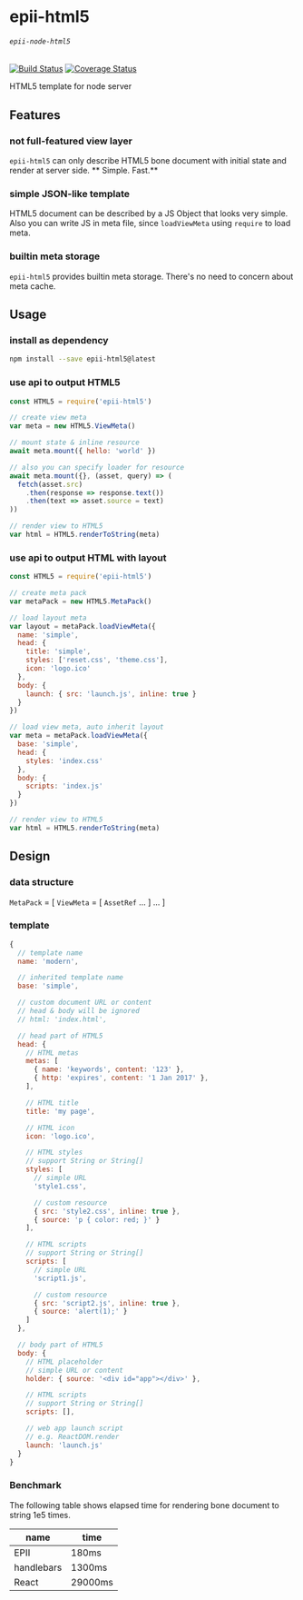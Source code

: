 # epii-html5
###### `epii-node-html5`

[![Build Status](https://travis-ci.org/epii-io/epii-node-html5.svg?branch=master)](https://travis-ci.org/epii-io/epii-node-html5)
[![Coverage Status](https://coveralls.io/repos/github/epii-io/epii-node-html5/badge.svg?branch=master)](https://coveralls.io/github/epii-io/epii-node-html5?branch=master)

HTML5 template for node server

## Features

### not full-featured view layer

`epii-html5` can only describe HTML5 bone document with initial state and render at server side.
** Simple. Fast.**

### simple JSON-like template

HTML5 document can be described by a JS Object that looks very simple.
Also you can write JS in meta file, since `loadViewMeta` using `require` to load meta.

### builtin meta storage

`epii-html5` provides builtin meta storage. There's no need to concern about meta cache.

## Usage

### install as dependency
```sh
npm install --save epii-html5@latest
```

### use api to output HTML5
```js
const HTML5 = require('epii-html5')

// create view meta
var meta = new HTML5.ViewMeta()

// mount state & inline resource
await meta.mount({ hello: 'world' })

// also you can specify loader for resource
await meta.mount({}, (asset, query) => (
  fetch(asset.src)
    .then(response => response.text())
    .then(text => asset.source = text)
))

// render view to HTML5
var html = HTML5.renderToString(meta)
```

### use api to output HTML with layout
```js
const HTML5 = require('epii-html5')

// create meta pack
var metaPack = new HTML5.MetaPack()

// load layout meta
var layout = metaPack.loadViewMeta({
  name: 'simple',
  head: {
    title: 'simple',
    styles: ['reset.css', 'theme.css'],
    icon: 'logo.ico'
  },
  body: {
    launch: { src: 'launch.js', inline: true }
  }
})

// load view meta, auto inherit layout
var meta = metaPack.loadViewMeta({
  base: 'simple',
  head: {
    styles: 'index.css'
  },
  body: {
    scripts: 'index.js'
  }
})

// render view to HTML5
var html = HTML5.renderToString(meta)
```

## Design

### data structure

`MetaPack` = [ `ViewMeta` = [ `AssetRef` ... ] ... ]

### template

```js
{
  // template name
  name: 'modern',

  // inherited template name
  base: 'simple',

  // custom document URL or content
  // head & body will be ignored
  // html: 'index.html',

  // head part of HTML5
  head: {
    // HTML metas
    metas: [
      { name: 'keywords', content: '123' },
      { http: 'expires', content: '1 Jan 2017' },
    ],

    // HTML title
    title: 'my page',

    // HTML icon
    icon: 'logo.ico',

    // HTML styles
    // support String or String[]
    styles: [
      // simple URL
      'style1.css',

      // custom resource
      { src: 'style2.css', inline: true },
      { source: 'p { color: red; }' }
    ],

    // HTML scripts
    // support String or String[]
    scripts: [
      // simple URL
      'script1.js',

      // custom resource
      { src: 'script2.js', inline: true },
      { source: 'alert(1);' }
    ]
  },

  // body part of HTML5
  body: {
    // HTML placeholder
    // simple URL or content
    holder: { source: '<div id="app"></div>' },

    // HTML scripts
    // support String or String[]
    scripts: [],

    // web app launch script
    // e.g. ReactDOM.render
    launch: 'launch.js'
  }
}
```

### Benchmark

The following table shows elapsed time for rendering bone document to string 1e5 times.

|name|time|
|-|-|
|EPII|180ms|
|handlebars|1300ms|
|React|29000ms|
